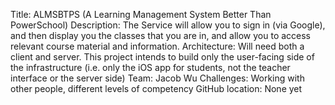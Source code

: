 Title: ALMSBTPS (A Learning Management System Better Than PowerSchool)
Description: The Service will allow you to sign in (via Google), and then display you the classes that you are in, and allow you to access relevant course material and information.
Architecture: Will need both a client and server. This project intends to build only the user-facing side of the infrastructure (i.e. only the iOS app for students, not the teacher interface or the server side)
Team: Jacob Wu
Challenges: Working with other people, different levels of competency
GitHub location: None yet



		
